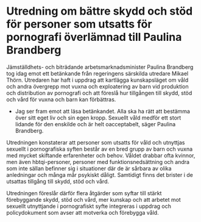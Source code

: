 # Utredning om bättre skydd och stöd för personer som utsatts för pornografi överlämnad till Paulina Brandberg

Jämställdhets- och biträdande arbetsmarknadsminister Paulina Brandberg tog idag emot ett betänkande från regeringens särskilda utredare Mikael Thörn. Utredaren har haft i uppdrag att kartlägga kunskapsläget om våld och andra övergrepp mot vuxna och exploatering av barn vid produktion och distribution av pornografi och att föreslå hur tillgången till skydd, stöd och vård för vuxna och barn kan förbättras.

- Jag ser fram emot att läsa betänkandet. Alla ska ha rätt att bestämma över sitt eget liv och sin egen kropp. Sexuellt våld medför ett stort lidande för den enskilde och är helt oacceptabelt, säger Paulina Brandberg.

Utredningen konstaterar att personer som utsatts för våld och utnyttjas sexuellt i pornografiska syften består av en bred grupp av barn och vuxna med mycket skiftande erfarenheter och behov. Våldet drabbar ofta kvinnor, men även hbtqi-personer, personer med funktionsnedsättning och andra som inte sällan befinner sig i situationer där de är sårbara av olika anledningar och många mår psykiskt dåligt. Samtidigt finns det brister i de utsattas tillgång till skydd, stöd och vård.

Utredningen föreslår därför flera åtgärder som syftar till stärkt förebyggande skydd, stöd och vård, mer kunskap och att arbetet mot sexuellt utnyttjande i pornografiskt syfte integreras i uppdrag och policydokument som avser att motverka och förebygga våld.
